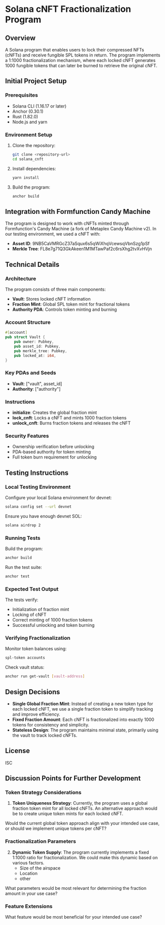 
# Solana cNFT Fractionalization Program

## Overview
A Solana program that enables users to lock their compressed NFTs (cNFTs) and receive fungible SPL tokens in return. The program implements a 1:1000 fractionalization mechanism, where each locked cNFT generates 1000 fungible tokens that can later be burned to retrieve the original cNFT.

## Initial Project Setup

### Prerequisites
- Solana CLI (1.16.17 or later)
- Anchor (0.30.1)
- Rust (1.82.0)
- Node.js and yarn

### Environment Setup
1. Clone the repository:
   ```bash
   git clone <repository-url>
   cd solana_cnft
   ```

2. Install dependencies:
   ```bash
   yarn install
   ```

3. Build the program:
   ```bash
   anchor build
   ```

## Integration with Formfunction Candy Machine
The program is designed to work with cNFTs minted through Formfunction's Candy Machine (a fork of Metaplex Candy Machine v2). In our testing environment, we used a cNFT with:

- **Asset ID**: 9NB5CaVMRGcZ37aSqux6s5qWiXhqVcewsqVbnSzg1pSf
- **Merkle Tree**: FL8e7g71Q3GkAkeen1M1MTawPaf2c6rsXhg2tvXvHVjn

## Technical Details

### Architecture
The program consists of three main components:
- **Vault**: Stores locked cNFT information
- **Fraction Mint**: Global SPL token mint for fractional tokens
- **Authority PDA**: Controls token minting and burning

### Account Structure
```rust
#[account]
pub struct Vault {
    pub owner: Pubkey,
    pub asset_id: Pubkey,
    pub merkle_tree: Pubkey,
    pub locked_at: i64,
}
```

### Key PDAs and Seeds
- **Vault**: ["vault", asset_id]
- **Authority**: ["authority"]

### Instructions
- **initialize**: Creates the global fraction mint
- **lock_cnft**: Locks a cNFT and mints 1000 fraction tokens
- **unlock_cnft**: Burns fraction tokens and releases the cNFT

### Security Features
- Ownership verification before unlocking
- PDA-based authority for token minting
- Full token burn requirement for unlocking

## Testing Instructions

### Local Testing Environment
Configure your local Solana environment for devnet:
```bash
solana config set --url devnet
```

Ensure you have enough devnet SOL:
```bash
solana airdrop 2
```

### Running Tests
Build the program:
```bash
anchor build
```

Run the test suite:
```bash
anchor test
```

### Expected Test Output
The tests verify:
- Initialization of fraction mint
- Locking of cNFT
- Correct minting of 1000 fraction tokens
- Successful unlocking and token burning

### Verifying Fractionalization
Monitor token balances using:
```bash
spl-token accounts
```

Check vault status:
```bash
anchor run get-vault [vault-address]
```

## Design Decisions
- **Single Global Fraction Mint**: Instead of creating a new token type for each locked cNFT, we use a single fraction token to simplify tracking and improve efficiency.
- **Fixed Fraction Amount**: Each cNFT is fractionalized into exactly 1000 tokens for consistency and simplicity.
- **Stateless Design**: The program maintains minimal state, primarily using the vault to track locked cNFTs.

## License
ISC

## Discussion Points for Further Development

### Token Strategy Considerations
1. **Token Uniqueness Strategy**: Currently, the program uses a global fraction token mint for all locked cNFTs. An alternative approach would be to create unique token mints for each locked cNFT. 

Would the current global token approach align with your intended use case, or should we implement unique tokens per cNFT?

### Fractionalization Parameters
2. **Dynamic Token Supply**: The program currently implements a fixed 1:1000 ratio for fractionalization. We could make this dynamic based on various factors.
   - Size of the airspace
   - Location
   - other
  
What parameters would be most relevant for determining the fraction amount in your use case?

### Feature Extensions
What feature would be most beneficial for your intended use case?
